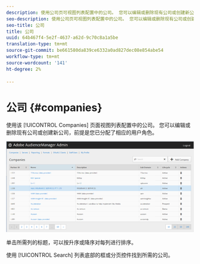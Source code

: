 ```yaml
---
description: 使用公司页可视图列表配置中的公司。 您可以编辑或删除现有公司或创建新公司，前提是您已分配了相应的用户角色。
seo-description: 使用公司页可视图列表配置中的公司。 您可以编辑或删除现有公司或创建新公司，前提是您已分配了相应的用户角色。
seo-title: 公司
title: 公司
uuid: 64b467f4-5e2f-4637-a62d-9c70c8a1a5be
translation-type: tm+mt
source-git-commit: be661580da839ce6332a0ad827dec08e854abe54
workflow-type: tm+mt
source-wordcount: '141'
ht-degree: 2%

---
```



# 公司 {#companies}

使用该 [!UICONTROL Companies] 页面视图列表配置中的公司。 您可以编辑或删除现有公司或创建新公司，前提是您已分配了相应的用户角色。

![](assets/companies.png)

单击所需列的标题，可以按升序或降序对每列进行排序。

使用 [!UICONTROL Search] 列表底部的框或分页控件找到所需的公司。
